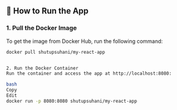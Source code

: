## 🚀 How to Run the App

### 1. **Pull the Docker Image**

To get the image from Docker Hub, run the following command:

```bash
docker pull shutupsuhani/my-react-app


2. Run the Docker Container
Run the container and access the app at http://localhost:8080:

bash
Copy
Edit
docker run -p 8080:8080 shutupsuhani/my-react-app

